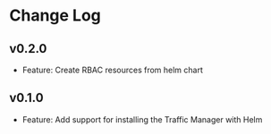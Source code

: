 # Change Log

## v0.2.0

- Feature: Create RBAC resources from helm chart
## v0.1.0

- Feature: Add support for installing the Traffic Manager with Helm
